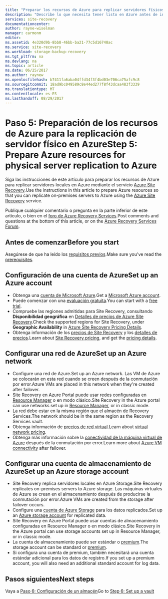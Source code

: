 ```yaml
---
title: "Preparar los recursos de Azure para replicar servidores físicos locales en Azure con Azure Site Recovery | Microsoft Docs"
description: "Describe lo que necesita tener listo en Azure antes de iniciar la replicación de servidores locales en Azure con el servicio Azure Site Recovery"
services: site-recovery
documentationcenter: 
author: rayne-wiselman
manager: carmonm
editor: 
ms.assetid: 4e320d9b-8bb8-46bb-ba21-77c5d16748ac
ms.service: site-recovery
ms.workload: storage-backup-recovery
ms.tgt_pltfrm: na
ms.devlang: na
ms.topic: article
ms.date: 06/25/2017
ms.author: raynew
ms.openlocfilehash: b7411fa6aba04ffd34f3f4bd03e706ca75afc9c8
ms.sourcegitcommit: 18ad9bc049589c8e44ed277f8f43dcaa483f3339
ms.translationtype: MT
ms.contentlocale: es-ES
ms.lasthandoff: 08/29/2017
---
```

# <a name="step-5-prepare-azure-resources-for-physical-server-replication-to-azure"></a><span data-ttu-id="0bebd-103">Paso 5: Preparación de los recursos de Azure para la replicación de servidor físico en Azure</span><span class="sxs-lookup"><span data-stu-id="0bebd-103">Step 5: Prepare Azure resources for physical server replication to Azure</span></span>


<span data-ttu-id="0bebd-104">Siga las instrucciones de este artículo para preparar los recursos de Azure para replicar servidores locales en Azure mediante el servicio [Azure Site Recovery](site-recovery-overview.md).</span><span class="sxs-lookup"><span data-stu-id="0bebd-104">Use the instructions in this article to prepare Azure resources so that you can replicate on-premises servers to Azure using the [Azure Site Recovery](site-recovery-overview.md) service.</span></span>

<span data-ttu-id="0bebd-105">Publique cualquier comentario o pregunta en la parte inferior de este artículo, o bien en el [foro de Azure Recovery Services](https://social.msdn.microsoft.com/forums/azure/home?forum=hypervrecovmgr).</span><span class="sxs-lookup"><span data-stu-id="0bebd-105">Post comments and questions at the bottom of this article, or on the [Azure Recovery Services Forum](https://social.msdn.microsoft.com/forums/azure/home?forum=hypervrecovmgr).</span></span>

## <a name="before-you-start"></a><span data-ttu-id="0bebd-106">Antes de comenzar</span><span class="sxs-lookup"><span data-stu-id="0bebd-106">Before you start</span></span>

<span data-ttu-id="0bebd-107">Asegúrese de que ha leído los [requisitos previos](physical-walkthrough-prerequisites.md).</span><span class="sxs-lookup"><span data-stu-id="0bebd-107">Make sure you've read the [prerequisites](physical-walkthrough-prerequisites.md).</span></span>

## <a name="set-up-an-azure-account"></a><span data-ttu-id="0bebd-108">Configuración de una cuenta de Azure</span><span class="sxs-lookup"><span data-stu-id="0bebd-108">Set up an Azure account</span></span>

- <span data-ttu-id="0bebd-109">Obtenga una [cuenta de Microsoft Azure](http://azure.microsoft.com/).</span><span class="sxs-lookup"><span data-stu-id="0bebd-109">Get a [Microsoft Azure account](http://azure.microsoft.com/).</span></span>
- <span data-ttu-id="0bebd-110">Puede comenzar con una [evaluación gratuita](https://azure.microsoft.com/pricing/free-trial/).</span><span class="sxs-lookup"><span data-stu-id="0bebd-110">You can start with a [free trial](https://azure.microsoft.com/pricing/free-trial/).</span></span>
- <span data-ttu-id="0bebd-111">Compruebe las regiones admitidas para Site Recovery, consultando **Disponibilidad geográfica** en [Detalles de precios de Azure Site Recovery](https://azure.microsoft.com/pricing/details/site-recovery/).</span><span class="sxs-lookup"><span data-stu-id="0bebd-111">Check the supported regions for Site Recovery, under **Geographic Availability** in [Azure Site Recovery Pricing Details](https://azure.microsoft.com/pricing/details/site-recovery/).</span></span>
- <span data-ttu-id="0bebd-112">Obtenga información de los [precios de Site Recovery](site-recovery-faq.md#pricing) y los [detalles de precios](https://azure.microsoft.com/pricing/details/site-recovery/).</span><span class="sxs-lookup"><span data-stu-id="0bebd-112">Learn about [Site Recovery pricing](site-recovery-faq.md#pricing), and get the [pricing details](https://azure.microsoft.com/pricing/details/site-recovery/).</span></span>



## <a name="set-up-an-azure-network"></a><span data-ttu-id="0bebd-113">Configurar una red de Azure</span><span class="sxs-lookup"><span data-stu-id="0bebd-113">Set up an Azure network</span></span>

- <span data-ttu-id="0bebd-114">Configure una red de Azure.</span><span class="sxs-lookup"><span data-stu-id="0bebd-114">Set up an Azure network.</span></span> <span data-ttu-id="0bebd-115">Las VM de Azure se colocarán en esta red cuando se creen después de la conmutación por error.</span><span class="sxs-lookup"><span data-stu-id="0bebd-115">Azure VMs are placed in this network when they're created after failover.</span></span>
- <span data-ttu-id="0bebd-116">Site Recovery en Azure Portal puede usar redes configuradas en [Resource Manager](../resource-manager-deployment-model.md) o en modo clásico.</span><span class="sxs-lookup"><span data-stu-id="0bebd-116">Site Recovery in the Azure portal can use networks set up in [Resource Manager](../resource-manager-deployment-model.md), or in classic mode.</span></span>
- <span data-ttu-id="0bebd-117">La red debe estar en la misma región que el almacén de Recovery Services.</span><span class="sxs-lookup"><span data-stu-id="0bebd-117">The network should be in the same region as the Recovery Services vault.</span></span>
- <span data-ttu-id="0bebd-118">Obtenga información de [precios de red virtual](https://azure.microsoft.com/pricing/details/virtual-network/).</span><span class="sxs-lookup"><span data-stu-id="0bebd-118">Learn about [virtual network pricing](https://azure.microsoft.com/pricing/details/virtual-network/).</span></span>
- <span data-ttu-id="0bebd-119">Obtenga más información sobre la [conectividad de la máquina virtual de Azure](physical-walkthrough-network.md) después de la conmutación por error.</span><span class="sxs-lookup"><span data-stu-id="0bebd-119">Learn more about [Azure VM connectivity](physical-walkthrough-network.md) after failover.</span></span>


## <a name="set-up-an-azure-storage-account"></a><span data-ttu-id="0bebd-120">Configurar una cuenta de almacenamiento de Azure</span><span class="sxs-lookup"><span data-stu-id="0bebd-120">Set up an Azure storage account</span></span>

- <span data-ttu-id="0bebd-121">Site Recovery replica servidores locales en Azure Storage.</span><span class="sxs-lookup"><span data-stu-id="0bebd-121">Site Recovery replicates on-premises servers to Azure storage.</span></span> <span data-ttu-id="0bebd-122">Las máquinas virtuales de Azure se crean en el almacenamiento después de producirse la conmutación por error.</span><span class="sxs-lookup"><span data-stu-id="0bebd-122">Azure VMs are created from the storage after failover occurs.</span></span>
- <span data-ttu-id="0bebd-123">Configure una [cuenta de Azure Storage](../storage/common/storage-create-storage-account.md#create-a-storage-account) para los datos replicados.</span><span class="sxs-lookup"><span data-stu-id="0bebd-123">Set up an [Azure storage account](../storage/common/storage-create-storage-account.md#create-a-storage-account) for replicated data.</span></span>
- <span data-ttu-id="0bebd-124">Site Recovery en Azure Portal puede usar cuentas de almacenamiento configuradas en Resource Manager o en modo clásico.</span><span class="sxs-lookup"><span data-stu-id="0bebd-124">Site Recovery in the Azure portal can use storage accounts set up in Resource Manager, or in classic mode.</span></span>
- <span data-ttu-id="0bebd-125">La cuenta de almacenamiento puede ser estándar o [premium](../storage/common/storage-premium-storage.md).</span><span class="sxs-lookup"><span data-stu-id="0bebd-125">The storage account can be standard or [premium](../storage/common/storage-premium-storage.md).</span></span>
- <span data-ttu-id="0bebd-126">Si configura una cuenta de premium, también necesitará una cuenta estándar adicional para los datos de registro.</span><span class="sxs-lookup"><span data-stu-id="0bebd-126">If you set up a premium account, you will also need an additional standard account for log data.</span></span>


## <a name="next-steps"></a><span data-ttu-id="0bebd-127">Pasos siguientes</span><span class="sxs-lookup"><span data-stu-id="0bebd-127">Next steps</span></span>

<span data-ttu-id="0bebd-128">Vaya a [Paso 6: Configuración de un almacén](physical-walkthrough-create-vault.md)</span><span class="sxs-lookup"><span data-stu-id="0bebd-128">Go to [Step 6: Set up a vault](physical-walkthrough-create-vault.md)</span></span>
